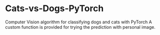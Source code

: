 # Cats-vs-Dogs-PyTorch
Computer Vision algorithm for classifying dogs and cats with PyTorch
A custom function is provided for trying the prediction with personal image.
